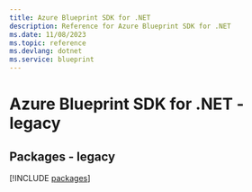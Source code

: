```yaml
---
title: Azure Blueprint SDK for .NET
description: Reference for Azure Blueprint SDK for .NET
ms.date: 11/08/2023
ms.topic: reference
ms.devlang: dotnet
ms.service: blueprint
---
```

# Azure Blueprint SDK for .NET - legacy
## Packages - legacy
[!INCLUDE [packages](blueprint-index.md)]